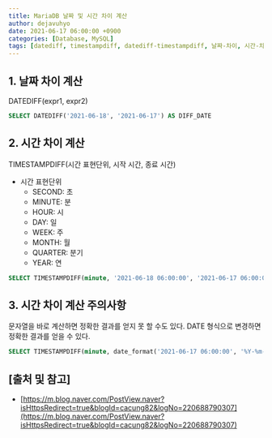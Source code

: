 ```yaml
---
title: MariaDB 날짜 및 시간 차이 계산
author: dejavuhyo
date: 2021-06-17 06:00:00 +0900
categories: [Database, MySQL]
tags: [datediff, timestampdiff, datediff-timestampdiff, 날짜-차이, 시간-차이, 날짜-시간-차이]
---
```


## 1. 날짜 차이 계산
DATEDIFF(expr1, expr2)

```sql
SELECT DATEDIFF('2021-06-18', '2021-06-17') AS DIFF_DATE
```

## 2. 시간 차이 계산
TIMESTAMPDIFF(시간 표현단위, 시작 시간, 종료 시간)

* 시간 표현단위
  - SECOND: 초
  - MINUTE: 분
  - HOUR: 시
  - DAY: 일
  - WEEK: 주
  - MONTH: 월
  - QUARTER: 분기
  - YEAR: 연

```sql
SELECT TIMESTAMPDIFF(minute, '2021-06-18 06:00:00', '2021-06-17 06:00:00') AS DIFF_TIME
```

## 3. 시간 차이 계산 주의사항
문자열을 바로 계산하면 정확한 결과를 얻지 못 할 수도 있다. DATE 형식으로 변경하면 정확한 결과를 얻을 수 있다.

```sql
SELECT TIMESTAMPDIFF(minute, date_format('2021-06-17 06:00:00', '%Y-%m-%d %H:%i:%s'), date_format('2021-06-18 06:00:00', '%Y-%m-%d %H:%i:%s')) AS DIFF_TIME
```

## [출처 및 참고]
* [https://m.blog.naver.com/PostView.naver?isHttpsRedirect=true&blogId=cacung82&logNo=220688790307](https://m.blog.naver.com/PostView.naver?isHttpsRedirect=true&blogId=cacung82&logNo=220688790307)
